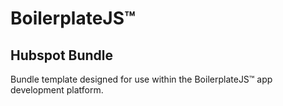 # BoilerplateJS™

## Hubspot Bundle

Bundle template designed for use within the BoilerplateJS™ app development platform.
